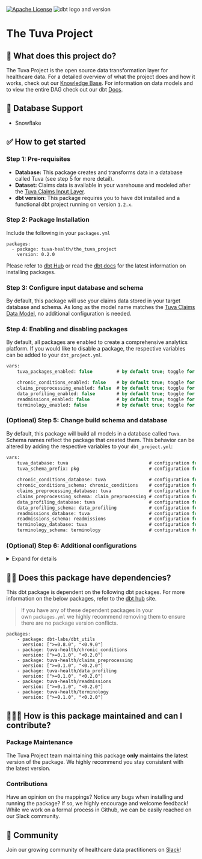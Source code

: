 [![Apache License](https://img.shields.io/badge/License-Apache%202.0-blue.svg)](https://opensource.org/licenses/Apache-2.0) ![dbt logo and version](https://img.shields.io/static/v1?logo=dbt&label=dbt-version&message=1.2.x&color=orange)
# The Tuva Project

## 🧰 What does this project do?

The Tuva Project is the open source data transformation layer for healthcare data.  For a detailed overview of what the project does and how it works, check out our [Knowledge Base](https://thetuvaproject.com/docs/intro).  For information on data models and to view the entire DAG check out our dbt [Docs](https://tuva-health.github.io/the_tuva_project/#!/overview/terminology).

## 🔌 Database Support

- Snowflake

## ✅ How to get started

### Step 1:  Pre-requisites

- **Database:**  This package creates and transforms data in a database called Tuva (see step 5 for more detail).
- **Dataset:**  Claims data is available in your warehouse and modeled after the [Tuva Claims Input Layer](https://thetuvaproject.com/docs/category/claims-data-model).
- **dbt version**:  This package requires you to have dbt installed and a functional dbt project running on version `1.2.x`.

### Step 2:  Package Installation

Include the following in your `packages.yml`

```
packages:
  - package: tuva-health/the_tuva_project
    version: 0.2.0
```

Please refer to [dbt Hub](https://hub.getdbt.com/) or read the [dbt docs](https://docs.getdbt.com/docs/build/packages) for the latest information on installing packages.

### Step 3:  Configure input database and schema

By default, this package will use your claims data stored in your target database and schema.  As long as the model name matches the [Tuva Claims Data Model](https://thetuvaproject.com/docs/category/claims-data-model), no additional configuration is needed.

### Step 4:  Enabling and disabling packages

By default, all packages are enabled to create a comprehensive analytics platform.  If you would like to disable a package, the respective variables can be added to your `dbt_project.yml`.

```sql
vars:
	tuva_packages_enabled: false         # by default true; toggle for all packages

	chronic_conditions_enabled: false    # by default true; toggle for specific package
  	claims_preprocessing_enabled: false  # by default true; toggle for specific package
	data_profiling_enabled: false        # by default true; toggle for specific package
	readmissions_enabled: false          # by default true; toggle for specific package
	terminology_enabled: false           # by default true; toggle for specific package
```

### (Optional) Step 5:  Change build schema and database

By default, this package will build all models in a database called `Tuva`.  Schema names reflect the package that created them.  This behavior can be altered by adding the respective variables to your `dbt_project.yml`:

```sql
vars:
	tuva_database: tuva                              # configuration for all packages
	tuva_schema_prefix: pkg                          # configuration for all packages
	
	chronic_conditions_database: tuva                # configuration for specific package
	chronic_conditions_schema: chronic_conditions    # configuration for specific package
  	claims_preprocessing_database: tuva              # configuration for specific package
  	claims_preprocessing_schema: claim_preprocessing # configuration for specific package
	data_profiling_database: tuva                    # configuration for specific package
	data_profiling_schema: data_profiling            # configuration for specific package
	readmissions_database: tuva                      # configuration for specific package
	readmissions_schema: readmissions                # configuration for specific package
	terminology_database: tuva                       # configuration for specific package
	terminology_schema: terminology                  # configuration for specific package
```

### (Optional) Step 6:  Additional configurations
<details>
<summary> Expand for details </summary>

**Add schema prefix to all packages**

At the package level, a prefix can be added to all schemas.  The following variable can be added to your dbt_project.yml:

```sql
vars:
	tuva_schema_prefix: testing_environment    # configuration for all packages
```

**Modifying a model alias, materialization, and tags**

All model-level configurations for a package are in `_models.yml`.  Only a few settings should be altered within this file:

- [Custom aliases](https://docs.getdbt.com/docs/build/custom-aliases) - An override of the model name, creating a clearer table name.
- [Tags](https://docs.getdbt.com/reference/resource-configs/tags) - A categorization and organization of models
- [Materialization](https://docs.getdbt.com/docs/build/materializations) - Pre-configure based on internal testing of query performance

> NOTE: The [enabled](https://docs.getdbt.com/reference/resource-configs/enabled) property has also been set within the model.sql file due to a potential bug with dbt.
>
</details>

## 🤹🏽 **Does this package have dependencies?**

This dbt package is dependent on the following dbt packages. For more information on the below packages, refer to the [dbt hub](https://hub.getdbt.com/) site.

> If you have any of these dependent packages in your own `packages.yml` we highly recommend removing them to ensure there are no package version conflicts.
> 

```
packages:
	- package: dbt-labs/dbt_utils
	  version: [">=0.8.0", "<0.9.0"]
	- package: tuva-health/chronic_conditions
	  version: [">=0.1.0", "<0.2.0"]
	- package: tuva-health/claims_preprocessing
	  version: [">=0.1.0", "<0.2.0"]
	- package: tuva-health/data_profiling
	  version: [">=0.1.0", "<0.2.0"]
	- package: tuva-health/readmissions
	  version: [">=0.1.0", "<0.2.0"]
	- package: tuva-health/terminology
	  version: [">=0.1.0", "<0.2.0"]
```

## 🙋🏻‍♀️ **How is this package maintained and can I contribute?**

### **Package Maintenance**

The Tuva Project team maintaining this package **only** maintains the latest version of the package. We highly recommend you stay consistent with the latest version.

### Contributions

Have an opinion on the mappings? Notice any bugs when installing and running the package?
If so, we highly encourage and welcome feedback!  While we work on a formal process in Github, we can be easily reached on our Slack community.

## 🤝 Community

Join our growing community of healthcare data practitioners on [Slack](https://join.slack.com/t/thetuvaproject/shared_invite/zt-16iz61187-G522Mc2WGA2mHF57e0il0Q)!

